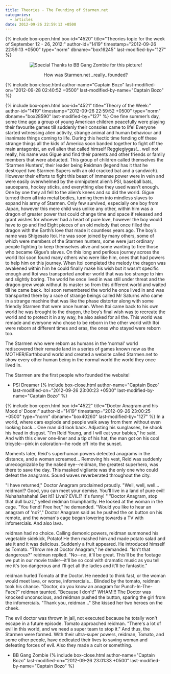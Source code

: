 ```yaml
---
title: Theories - The Founding of Starmen.net
categories:
  - articles
date: 2012-09-26 22:59:13 +0500
---
```

{% include box-open.html box-id="4520" title="Theories topic for the week of September 12 - 26, 2012:" author-id="1419" timestamp="2012-09-26 22:59:13 +0500" type="norm" dbname="box16245" last-modified-by="127" %}
<center><img src="http://starmen.net/articles/theories/superfriends_large.png" title="Special Thanks to BB Gang Zombie for this picture!" /><p/>How was Starmen.net _really_ founded?</center>
{% include box-close.html author-name="Captain Bozo" last-modified-on="2012-09-28 02:40:52 +0500" last-modified-by-name="Captain Bozo" %}

{% include box-open.html box-id="4521" title="Theory of the Week:" author-id="1419" timestamp="2012-09-26 22:59:52 +0500" type="norm" dbname="box28590" last-modified-by="127" %}
One fine summer’s day, some time ago a group of young American children peacefully were playing their favourite games till suddenly their consoles came to life! Everyone started witnessing alien activity, strange animal and human behaviour and inanimate things coming to life. During this hectic time fending off these strange things all the kids of America soon banded together to fight off the main antagonist, an evil alien that called himself Reggiegiygas!... well not really, his name was Gigue and find their parents and other friends or family members that were abducted. This group of children called themselves the ‘Starmen Hunters’, their leader being Reidman (legend has it that he destroyed two Starmen Supers with an old cracked bat and a sandwich). However their efforts to fight this beast of immense power were in vein and were easily overwhelmed by the omnipotent alien’s PSI, baseball bats, saucepans, hockey sticks, and everything else they used wasn’t enough.
One by one they all fell to the alien’s knees and so did the world. Gigue turned them all into metal bodies, turning them into mindless slaves to expand his army of Starmen. Only few survived, especially one boy from Japan, however this mere child was unlike any other, within him was a dragon of greater power that could change time and space if released and grant wishes for whoever had a heart of pure love, however the boy would have to go and find Eight pieces of an old melody that once filled the dragon with the Earth’s love that made it countless years ago. The boy’s name was Shigesato Itoi. He was soon joined by many others, some of which were members of the Starmen hunters, some were just ordinary people fighting to keep themselves alive and some wanting to free those who became Gigue’s slaves. On this long and perilous journey across the world Itoi soon found many others who were like him, ones that had powers to help him on this journey.
When Itoi completed the melody the dragon was awakened within him he could finally make his wish but it wasn’t specific enough and Itoi was transported another world that was too strange to him and slightly boring. The world he once lived in was still under threat and the dragon grew weak without its master so from this different world and waited till he came back. Itoi soon remembered the world he once lived in and was transported there by a race of strange beings called Mr Saturns who came in a strange machine that was like the phase distorter along with some friendly Starmen that were once human. When Itoi came back to his own world he was brought to the dragon, the boy’s final wish was to recreate the world and to protect it in any way, he also asked for all the. This world was remade and everyone who chose to be reborn in the other world with Itoi were reborn at different times and eras, the ones who stayed were reborn too.<p/>

The Starmen who were reborn as humans in the ‘normal’ world rediscovered their remade land in a series of games known now as the MOTHER/Earthbound world and created a website called Starmen.net to show every other human being in the normal world the world they once lived in.<p/>

The Starmen are the first people who founded the website!<p/>

- PSI Dreamer
{% include box-close.html author-name="Captain Bozo" last-modified-on="2012-09-26 23:00:23 +0500" last-modified-by-name="Captain Bozo" %}

{% include box-open.html box-id="4522" title="Doctor Anagram and his Mood o' Doom:" author-id="1419" timestamp="2012-09-26 23:00:25 +0500" type="norm" dbname="box40260" last-modified-by="127" %}
In a world, where cars explode and people walk away from them without even looking back...
One man did look back. Adjusting his sunglasses, he shook his head in disgust. "I'm Reid Young, and I will eat your babies," he said. And with this clever one-liner and a tip of his hat, the man got on his cool tricycle--pink in coloration--he rode off into the sunset.<p/>

Moments later, Reid's superhuman powers detected anagrams in the distance, and a woman screamed... Removing his vest, Reid was suddenly unrecognizable by the naked eye--reidman, the greatest superhero, was there to save the day. This masked vigilante was the only one who could defeat the anagrams. Sound waves reverberated throughout the city.<p/>

"I have returned," Doctor Anagram proclaimed proudly. "Well, well, well... reidman!? Good, you can meet your demise. You'll live in a land of pure evil! Nuhahahahaha! Get it!? Live!? EVIL!? It's funny! " "Doctor Anagram, stop that dull buzz," yelled reidman triumphantly. He looked at the woman in the cage. "You fiend! Free her," he demanded. "Would you like to hear an anagram of 'no?'," Doctor Anagram said as he pushed the on button on his remote, and the woman's cage began lowering towards a TV with infomercials. And also lava.<p/>

reidman had no choice. Calling demonic powers, reidman summoned his vegetable sidekick, Potato! He then mashed him and made potato salad and ate it and it was delicious. Suddenly a fruit appeared. He introduced himself as Tomato. "Throw me at Doctor Anagram," he demanded. "Isn't that dangerous?" reidman replied. "No--no, it'll be great. This'll be the footage we put in our movie trailer--it'll be so cool with dramatic music as you tell me it's too dangerous and I'll get all the ladies and it'll be fantastic."<p/>

reidman hurled Tomato at the Doctor. He needed to think fast, or the woman would meet lava, or worse, infomercials... Blinded by the tomato, reidman took his chance. "Doctor, do you know an anagram for Punch-In-The-Face?" reidman taunted. "Because I don't!" WHAM!!! The Doctor was knocked unconscious, and reidman pushed the button, sparing the girl from the infomercials. "Thank you, reidman..." She kissed her two heroes on the cheek.<p/>

The evil doctor was thrown in jail, not executed because he totally won't escape in a future episode. Tomato approached reidman. "There's a lot of evil in this world, and we need a super team to stop it." And thus, the Starmen were formed. With their ultra-super powers, reidman, Tomato, and some other people, have dedicated their lives to saving woman and defeating forces of evil. Also they made a cult or something. <p/>

- BB Gang Zombie
{% include box-close.html author-name="Captain Bozo" last-modified-on="2012-09-26 23:01:33 +0500" last-modified-by-name="Captain Bozo" %}
